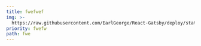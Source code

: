 ```yaml
---
title: fwefwef
img: >-
  https://raw.githubusercontent.com/EarlGeorge/React-Gatsby/deploy/static/assets/1535921965916-1386c9716a66.jpg
priority: fwefw
path: fwe
---
```


